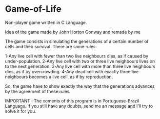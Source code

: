 # Game-of-Life
Non-player game written in C Language.

Idea of the game made by John Horton Conway and remade by me

The game consists in simulating the generations of a certain number of cells and their survival. There are some rules:

1-Any live cell with fewer than two live neighbours dies, as if caused by under-population.
2-Any live cell with two or three live neighbours lives on to the next generation.
3-Any live cell with more than three live neighbours dies, as if by overcrowding.
4-Any dead cell with exactly three live neighbours becomes a live cell, as if by reproduction.

So, the game have to show exactly the way that the generations advances by the agreement of these rules.

IMPORTANT : The coments of this program is in Portuguese-Brazil Language. If you still have any doubts, send me an message and I'll try to solve it for you.
